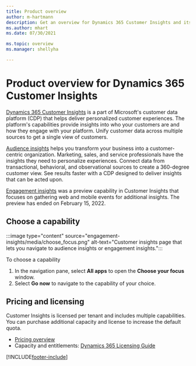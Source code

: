 ```yaml
---
title: Product overview
author: m-hartmann
description: Get an overview for Dynamics 365 Customer Insights and its capabilities.
ms.author: mhart
ms.date: 07/30/2021

ms.topic: overview
ms.manager: shellyha

---
```


# Product overview for Dynamics 365 Customer Insights

[Dynamics 365 Customer Insights](https://dynamics.microsoft.com/ai/customer-insights/) is a part of Microsoft's customer data platform (CDP) that helps deliver personalized customer experiences. The platform's capabilities provide insights into who your customers are and how they engage with your platform. Unify customer data across multiple sources to get a single view of customers.

[Audience insights](audience-insights/overview.md) helps you transform your business into a customer-centric organization. Marketing, sales, and service professionals have the insights they need to personalize experiences. Connect data from transactional, behavioral, and observational sources to create a 360-degree customer view. See results faster with a CDP designed to deliver insights that can be acted upon. 

[Engagement insights](engagement-insights/overview.md) was a preview capability in Customer Insights that focuses on gathering web and mobile events for additional insights. The preview has ended on February 15, 2022.
 
## Choose a capability

:::image type="content" source="engagement-insights/media/choose_focus.png" alt-text="Customer insights page that lets you navigate to audience insights or engagement insights.":::

To choose a capability

1. In the navigation pane, select **All apps** to open the **Choose your focus** window.
1. Select **Go now** to navigate to the capability of your choice.

## Pricing and licensing

Customer Insights is licensed per tenant and includes multiple capabilities. You can purchase additional capacity and license to increase the default quota. 
- [Pricing overview](https://dynamics.microsoft.com/ai/customer-insights/pricing/)
- Capacity and entitlements: [Dynamics 365 Licensing Guide](https://go.microsoft.com/fwlink/?LinkId=866544)

[!INCLUDE[footer-include](includes/footer-banner.md)]
